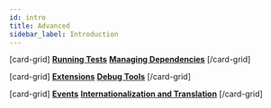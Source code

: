 ```yaml
---
id: intro
title: Advanced
sidebar_label: Introduction
---
```


[card-grid]
[**Running Tests**](advanced/running-tests.md)
[**Managing Dependencies**](advanced/managing-dependencies.md)
[/card-grid]

[card-grid]
[**Extensions**](advanced/extensions.md)
[**Debug Tools**](advanced/debug-tools.md)
[/card-grid]


[card-grid]
[**Events**](advanced/events.md)
[**Internationalization and Translation**](advanced/internationalization.md)
[/card-grid]




